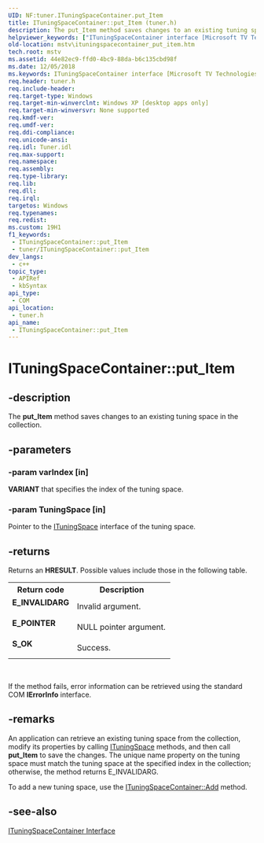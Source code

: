```yaml
---
UID: NF:tuner.ITuningSpaceContainer.put_Item
title: ITuningSpaceContainer::put_Item (tuner.h)
description: The put_Item method saves changes to an existing tuning space in the collection.
helpviewer_keywords: ["ITuningSpaceContainer interface [Microsoft TV Technologies]","put_Item method","ITuningSpaceContainer.put_Item","ITuningSpaceContainer::put_Item","ITuningSpaceContainerput_Item","mstv.ituningspacecontainer_put_item","put_Item","put_Item method [Microsoft TV Technologies]","put_Item method [Microsoft TV Technologies]","ITuningSpaceContainer interface","tuner/ITuningSpaceContainer::put_Item"]
old-location: mstv\ituningspacecontainer_put_item.htm
tech.root: mstv
ms.assetid: 44e82ec9-ffd0-4bc9-88da-b6c135cbd98f
ms.date: 12/05/2018
ms.keywords: ITuningSpaceContainer interface [Microsoft TV Technologies],put_Item method, ITuningSpaceContainer.put_Item, ITuningSpaceContainer::put_Item, ITuningSpaceContainerput_Item, mstv.ituningspacecontainer_put_item, put_Item, put_Item method [Microsoft TV Technologies], put_Item method [Microsoft TV Technologies],ITuningSpaceContainer interface, tuner/ITuningSpaceContainer::put_Item
req.header: tuner.h
req.include-header: 
req.target-type: Windows
req.target-min-winverclnt: Windows XP [desktop apps only]
req.target-min-winversvr: None supported
req.kmdf-ver: 
req.umdf-ver: 
req.ddi-compliance: 
req.unicode-ansi: 
req.idl: Tuner.idl
req.max-support: 
req.namespace: 
req.assembly: 
req.type-library: 
req.lib: 
req.dll: 
req.irql: 
targetos: Windows
req.typenames: 
req.redist: 
ms.custom: 19H1
f1_keywords:
 - ITuningSpaceContainer::put_Item
 - tuner/ITuningSpaceContainer::put_Item
dev_langs:
 - c++
topic_type:
 - APIRef
 - kbSyntax
api_type:
 - COM
api_location:
 - tuner.h
api_name:
 - ITuningSpaceContainer::put_Item
---
```


# ITuningSpaceContainer::put_Item


## -description

The <b>put_Item</b> method saves changes to an existing tuning space in the collection.

## -parameters

### -param varIndex [in]

<b>VARIANT</b> that specifies the index of the tuning space.

### -param TuningSpace [in]

Pointer to the <a href="/previous-versions/windows/desktop/api/tuner/nn-tuner-ituningspace">ITuningSpace</a> interface of the tuning space.

## -returns

Returns an <b>HRESULT</b>. Possible values include those in the following table.

<table>
<tr>
<th>Return code</th>
<th>Description</th>
</tr>
<tr>
<td width="40%">
<dl>
<dt><b>E_INVALIDARG</b></dt>
</dl>
</td>
<td width="60%">
Invalid argument.

</td>
</tr>
<tr>
<td width="40%">
<dl>
<dt><b>E_POINTER</b></dt>
</dl>
</td>
<td width="60%">
NULL pointer argument.

</td>
</tr>
<tr>
<td width="40%">
<dl>
<dt><b>S_OK</b></dt>
</dl>
</td>
<td width="60%">
Success.

</td>
</tr>
</table>
 

If the method fails, error information can be retrieved using the standard COM <b>IErrorInfo</b> interface.

## -remarks

An application can retrieve an existing tuning space from the collection, modify its properties by calling <a href="/previous-versions/windows/desktop/api/tuner/nn-tuner-ituningspace">ITuningSpace</a> methods, and then call <b>put_Item</b> to save the changes. The unique name property on the tuning space must match the tuning space at the specified index in the collection; otherwise, the method returns E_INVALIDARG.

To add a new tuning space, use the <a href="/previous-versions/windows/desktop/api/tuner/nf-tuner-ituningspacecontainer-add">ITuningSpaceContainer::Add</a> method.

## -see-also

<a href="/previous-versions/windows/desktop/api/tuner/nn-tuner-ituningspacecontainer">ITuningSpaceContainer Interface</a>

